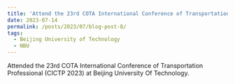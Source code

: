 ```yaml
---
title: 'Attend the 23rd COTA International Conference of Transportation Professional (CICTP 2023)'
date: 2023-07-14
permalink: /posts/2023/07/blog-post-8/
tags:
  - Beijing University of Technology
  - NBU
---
```

Attended the 23rd COTA International Conference of Transportation Professional (CICTP 2023) at Beijing University Of Technology.
